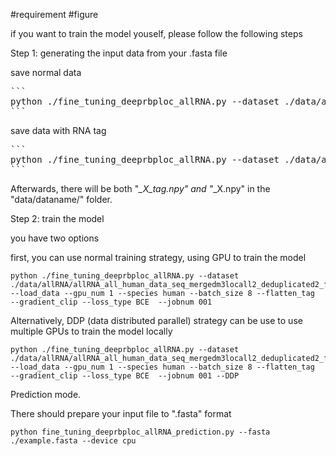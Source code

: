 #requirement
#figure



if you want to train the model youself, please follow the following steps

Step 1: generating the input data from your .fasta file 

save normal data
<pre>
```
python ./fine_tuning_deeprbploc_allRNA.py --dataset ./data/allRNA/allRNA_all_human_data_seq_mergedm3locall2_deduplicated2_filtermilnc.fasta  
```
</pre>

save data with RNA tag

<pre>
```
python ./fine_tuning_deeprbploc_allRNA.py --dataset ./data/allRNA/allRNA_all_human_data_seq_mergedm3locall2_deduplicated2_filtermilnc.fasta --RNA_tag
```
</pre>
Afterwards, there will be both "*_X_tag.npy" and "*_X.npy" in the "data/dataname/" folder.

Step 2: train the model

you have two options

first, you can use normal training strategy, using GPU to train the model

```
python ./fine_tuning_deeprbploc_allRNA.py --dataset ./data/allRNA/allRNA_all_human_data_seq_mergedm3locall2_deduplicated2_filtermilnc.fasta --load_data --gpu_num 1 --species human --batch_size 8 --flatten_tag  --gradient_clip --loss_type BCE  --jobnum 001
```
Alternatively, DDP (data distributed parallel) strategy can be use to use multiple GPUs to train the model locally

```
python ./fine_tuning_deeprbploc_allRNA.py --dataset ./data/allRNA/allRNA_all_human_data_seq_mergedm3locall2_deduplicated2_filtermilnc.fasta --load_data --gpu_num 1 --species human --batch_size 8 --flatten_tag  --gradient_clip --loss_type BCE  --jobnum 001 --DDP
```


Prediction mode.

There should prepare your input file to ".fasta" format

```
python fine_tuning_deeprbploc_allRNA_prediction.py --fasta ./example.fasta --device cpu
```


